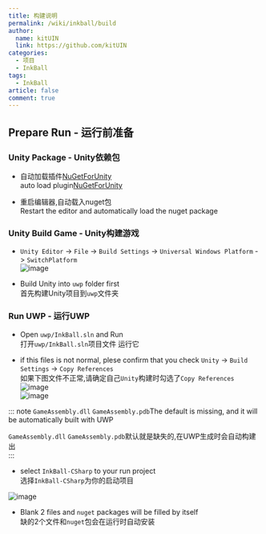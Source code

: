 ```yaml
---
title: 构建说明 
permalink: /wiki/inkball/build
author: 
  name: kitUIN
  link: https://github.com/kitUIN
categories: 
  - 项目
  - InkBall
tags: 
  - InkBall
article: false
comment: true
---
```

## Prepare Run - 运行前准备

### Unity Package - Unity依赖包
- 自动加载插件[NuGetForUnity](https://github.com/GlitchEnzo/NuGetForUnity)  
  auto load plugin[NuGetForUnity](https://github.com/GlitchEnzo/NuGetForUnity)  

- 重启编辑器,自动载入nuget包  
  Restart the editor and automatically load the nuget package

### Unity Build Game - Unity构建游戏
- `Unity Editor` -> `File` -> `Build Settings` -> `Universal Windows Platform` -> `SwitchPlatform`  
  ![image](/251996319-4014a3a8-afec-41d2-b434-5709d854b9f7.png)  

- Build Unity into `uwp` folder first  
  首先构建Unity项目到`uwp`文件夹  

### Run UWP - 运行UWP
- Open `uwp/InkBall.sln` and Run  
  打开`uwp/InkBall.sln`项目文件 运行它  

- if this files is not normal, plese confirm that you check `Unity` -> `Build Settings` -> `Copy References`  
  如果下图文件不正常,请确定自己`Unity`构建时勾选了`Copy References`  
![image](/aa25503f-66ac-4c9b-8c63-8b56eb088fd3.png)  
![image](/252031828-25ad5278-ee4a-4f7d-9c43-a21bb3166568.png)  

::: note
`GameAssembly.dll` `GameAssembly.pdb`The default is missing, and it will be automatically built with UWP  

`GameAssembly.dll` `GameAssembly.pdb`默认就是缺失的,在UWP生成时会自动构建出  
:::

- select `InkBall-CSharp` to your run project  
  选择`InkBall-CSharp`为你的启动项目  

![image](/252032246-c284d5c5-667e-4eab-9ad7-f8e03a8c041a.png)  
- Blank 2 files and `nuget` packages will be filled by itself  
  缺的2个文件和`nuget`包会在运行时自动安装